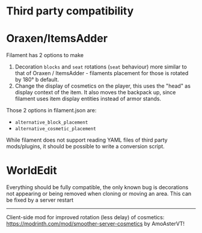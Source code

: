 # Third party compatibility

# Oraxen/ItemsAdder

Filament has 2 options to make 
1. Decoration `blocks` and `seat` rotations (`seat` behaviour) more similar to that of Oraxen / ItemsAdder - filaments placement for those is rotated by 180° b default.
2. Change the display of cosmetics on the player, this uses the "head" as display context of the item. It also moves the backpack up, since filament uses item display entities instead of armor stands.

Those 2 options in filament.json are:
- `alternative_block_placement`
- `alternative_cosmetic_placement`

While filament does not support reading YAML files of third party mods/plugins, it should be possible to write a conversion script.

# WorldEdit

Everything should be fully compatible, the only known bug is decorations not appearing or being removed when cloning or moving an area. This can be fixed by a server restart

---

Client-side mod for improved rotation (less delay) of cosmetics:
https://modrinth.com/mod/smoother-server-cosmetics
by AmoAsterVT!